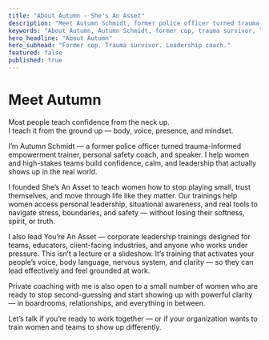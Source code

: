 ```yaml
---
title: "About Autumn - She's An Asset"
description: "Meet Autumn Schmidt, former police officer turned trauma-informed empowerment trainer, personal safety coach, and speaker."
keywords: "About Autumn, Autumn Schmidt, former cop, trauma survivor, leadership coach, safety expert"
hero_headline: "About Autumn"
hero_subhead: "Former cop. Trauma survivor. Leadership coach."
featured: false
published: true
---
```


# Meet Autumn

Most people teach confidence from the neck up.  
I teach it from the ground up — body, voice, presence, and mindset.

I’m Autumn Schmidt — a former police officer turned trauma-informed empowerment trainer, personal safety coach, and speaker. I help women and high-stakes teams build confidence, calm, and leadership that actually shows up in the real world.

I founded She’s An Asset to teach women how to stop playing small, trust themselves, and move through life like they matter. Our trainings help women access personal leadership, situational awareness, and real tools to navigate stress, boundaries, and safety — without losing their softness, spirit, or truth.

I also lead You’re An Asset — corporate leadership trainings designed for teams, educators, client-facing industries, and anyone who works under pressure. This isn’t a lecture or a slideshow. It’s training that activates your people’s voice, body language, nervous system, and clarity — so they can lead effectively and feel grounded at work.

Private coaching with me is also open to a small number of women who are ready to stop second-guessing and start showing up with powerful clarity — in boardrooms, relationships, and everything in between.

Let’s talk if you’re ready to work together — or if your organization wants to train women and teams to show up differently.
